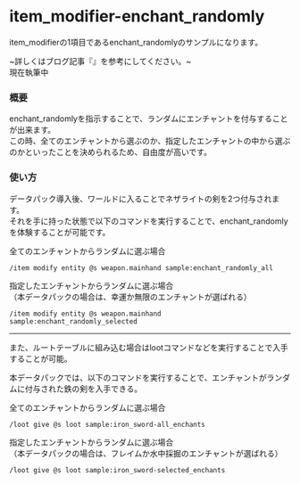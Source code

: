 # item_modifier-enchant_randomly
item_modifierの1項目であるenchant_randomlyのサンプルになります。

~詳しくはブログ記事『[]()』を参考にしてください。~<br>
現在執筆中

<h3>概要</h3>
enchant_randomlyを指示することで、ランダムにエンチャントを付与することが出来ます。<br>
この時、全てのエンチャントから選ぶのか、指定したエンチャントの中から選ぶのかといったことを決められるため、自由度が高いです。

<h3>使い方</h3>

データパック導入後、ワールドに入ることでネザライトの剣を2つ付与されます。<br>
それを手に持った状態で以下のコマンドを実行することで、enchant_randomlyを体験することが可能です。

全てのエンチャントからランダムに選ぶ場合

```copy
/item modify entity @s weapon.mainhand sample:enchant_randomly_all
```

指定したエンチャントからランダムに選ぶ場合<br>
（本データパックの場合は、幸運か無限のエンチャントが選ばれる）

```copy
/item modify entity @s weapon.mainhand sample:enchant_randomly_selected
```

---
また、ルートテーブルに組み込む場合はlootコマンドなどを実行することで入手することが可能。

本データパックでは、以下のコマンドを実行することで、エンチャントがランダムに付与された鉄の剣を入手できる。

全てのエンチャントからランダムに選ぶ場合

```copy
/loot give @s loot sample:iron_sword-all_enchants
```

指定したエンチャントからランダムに選ぶ場合<br>
（本データパックの場合は、フレイムか水中採掘のエンチャントが選ばれる）

```copy
/loot give @s loot sample:iron_sword-selected_enchants
```
